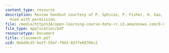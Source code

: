 ```yaml
---
content_type: resource
description: Review handout courtesy of P. Sphicas, P. Fisher, H. Gao, and E. Katsavounidis.
  Used with permission.
file: /media/https%3A/open-learning-course-data-rc.s3.amazonaws.com/8-022-physics-ii-electricity-and-magnetism-fall-2004/0ebd9cd5be2f55ef79d383ffe68766c2_classmech.pdf
file_type: application/pdf
resourcetype: Document
title: classmech.pdf
uid: 0ebd9cd5-be2f-55ef-79d3-83ffe68766c2
---
```

